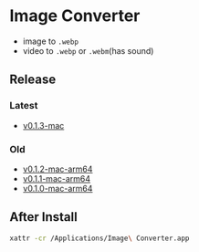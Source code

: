 # Image Converter

- image to `.webp`
- video to `.webp` or `.webm`(has sound)

## Release

### Latest

- [v0.1.3-mac](https://github.com/choewy/image-converter/releases/tag/v0.1.3-mac)

### Old

- [v0.1.2-mac-arm64](https://github.com/choewy/image-converter/releases/tag/v0.1.2-mac-arm64)
- [v0.1.1-mac-arm64](https://github.com/choewy/image-converter/releases/tag/v0.1.1-mac-arm64)
- [v0.1.0-mac-arm64](https://github.com/choewy/image-converter/releases/tag/v0.1.0-mac-arm64)

## After Install

```zsh
xattr -cr /Applications/Image\ Converter.app
```
